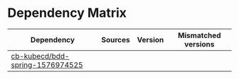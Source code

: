 # Dependency Matrix

Dependency | Sources | Version | Mismatched versions
---------- | ------- | ------- | -------------------
[cb-kubecd/bdd-spring-1576974525](https://github.com/cb-kubecd/bdd-spring-1576974525.git) |  | []() | 
